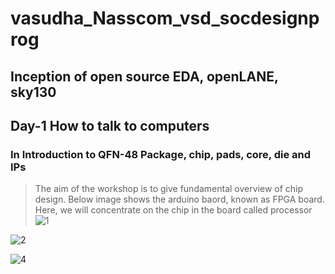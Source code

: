 # vasudha_Nasscom_vsd_socdesignprog
## Inception of open source EDA, openLANE, sky130
## Day-1 How to talk to computers
### In Introduction to QFN-48 Package, chip, pads, core, die and IPs
> The aim of the workshop is to give fundamental overview of chip design. Below image shows the arduino baord, known as FPGA board. Here, we will concentrate on the chip in the board called processor
![1](https://github.com/user-attachments/assets/bb6c61ee-9939-4835-82b9-b11961b4711e)
> 
![2](https://github.com/user-attachments/assets/b1f0600a-d363-4c93-9e41-81725edb02c9)

![4](https://github.com/user-attachments/assets/62a5f64a-3130-4c34-b86a-12f069de6e06)

